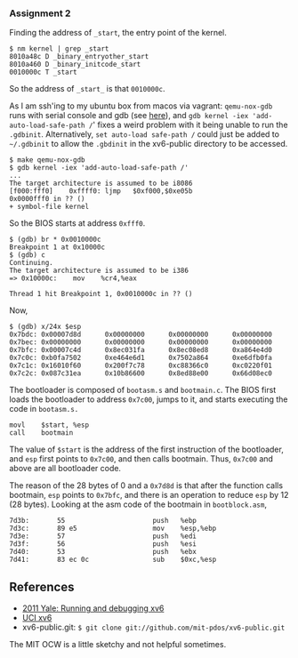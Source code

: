 ### Assignment 2

Finding the address of `_start`, the entry point of the kernel.

```
$ nm kernel | grep _start
8010a48c D _binary_entryother_start                                                                  
8010a460 D _binary_initcode_start                                                                    
0010000c T _start
```

So the address of `_start_` is that `0010000c`.

As I am ssh'ing to my ubuntu box from macos via vagrant: `qemu-nox-gdb` runs with serial console and gdb (see [here](https://pdos.csail.mit.edu/6.828/2010/labguide.html)), and `gdb kernel -iex 'add-auto-load-safe-path /`' fixes a weird problem with it being unable to run the `.gdbinit`. Alternatively, `set auto-load safe-path /` could just be added to `~/.gdbinit` to allow the `.gbdinit` in the xv6-public directory to be accessed. 
 
```
$ make qemu-nox-gdb
$ gdb kernel -iex 'add-auto-load-safe-path /'
...
The target architecture is assumed to be i8086
[f000:fff0]    0xffff0: ljmp   $0xf000,$0xe05b
0x0000fff0 in ?? ()
+ symbol-file kernel
```

So the BIOS starts at address `0xfff0`.

```
$ (gdb) br * 0x0010000c
Breakpoint 1 at 0x10000c
$ (gdb) c
Continuing.
The target architecture is assumed to be i386
=> 0x10000c:    mov    %cr4,%eax

Thread 1 hit Breakpoint 1, 0x0010000c in ?? ()
```

Now,
```
$ (gdb) x/24x $esp
0x7bdc: 0x00007d8d      0x00000000      0x00000000      0x00000000
0x7bec: 0x00000000      0x00000000      0x00000000      0x00000000
0x7bfc: 0x00007c4d      0x8ec031fa      0x8ec08ed8      0xa864e4d0
0x7c0c: 0xb0fa7502      0xe464e6d1      0x7502a864      0xe6dfb0fa
0x7c1c: 0x16010f60      0x200f7c78      0xc88366c0      0xc0220f01
0x7c2c: 0x087c31ea      0x10b86600      0x8ed88e00      0x66d08ec0
```

The bootloader is composed of `bootasm.s` and `bootmain.c`. The BIOS first loads the bootloader to address `0x7c00`, jumps to it, and starts executing the code in `bootasm.s.`
```
movl	$start, %esp
call	bootmain
```

The value of `$start` is the address of the first instruction of the bootloader, and `esp` first points to `0x7c00`, and then calls bootmain. Thus, `0x7c00` and above are all bootloader code.

The reason of the 28 bytes of 0 and a `0x7d8d` is that after the function calls bootmain, `esp` points to `0x7bfc`, and there is an operation to reduce `esp` by 12 (28 bytes). Looking at the asm code of the bootmain in `bootblock.asm`,
```
7d3b:       55                      push   %ebp
7d3c:       89 e5                   mov    %esp,%ebp
7d3e:       57                      push   %edi
7d3f:       56                      push   %esi
7d40:       53                      push   %ebx
7d41:       83 ec 0c                sub    $0xc,%esp
``` 

## References
- [2011 Yale: Running and debugging xv6](https://web.archive.org/web/20190308091152/http://zoo.cs.yale.edu/classes/cs422/2011/lec/l2-hw)
- [UCI xv6](https://www.ics.uci.edu/~aburtsev/238P/hw/hw2-boot-xv6.html)
- xv6-public.git: `$ git clone git://github.com/mit-pdos/xv6-public.git`

The MIT OCW is a little sketchy and not helpful sometimes.







